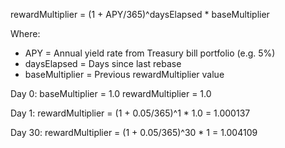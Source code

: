 rewardMultiplier = (1 + APY/365)^daysElapsed * baseMultiplier

Where:
- APY = Annual yield rate from Treasury bill portfolio (e.g. 5%)
- daysElapsed = Days since last rebase 
- baseMultiplier = Previous rewardMultiplier value

Day 0:
baseMultiplier = 1.0
rewardMultiplier = 1.0

Day 1: 
rewardMultiplier = (1 + 0.05/365)^1 * 1.0 = 1.000137

Day 30:
rewardMultiplier = (1 + 0.05/365)^30 * 1 = 1.004109
